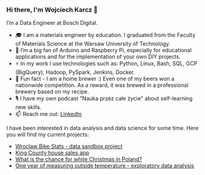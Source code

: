 ### Hi there, I'm Wojciech Karcz 👋

I’m a Data Engineer at Bosch Digital.  
- 🎓 I am a materials engineer by education. I graduated from the Faculty of Materials Science at the Warsaw University of Technology.  
- 🤖 I’m a big fan of Arduino and Raspberry Pi, especially for educational applications and for the implementation of your own DIY projects.  
- ⚡️ In my work I use technologies such as: Python, Linux, Bash, SQL, GCP (BigQuery), Hadoop, PySpark, Jenkins, Docker.  
- 🍺 Fun fact - I am a home brewer :) Even one of my beers won a nationwide competition. As a reward, it was brewed in a professional brewery based on my recipe.
- 🎙 I have my own podcast "Nauka przez całe życie" about self-learning new skills.
- 📫 Reach me out: [LinkedIn](https://www.linkedin.com/in/wojciechkarcz/)  

I have been interested in data analysis and data science for some time. Here you will find my current projects:
- [Wroclaw Bike Stats - data sandbox project](https://github.com/wojciechkarcz/Wroclaw-Bike-Stats)
- [King County house sales app](https://github.com/wojciechkarcz/King-County-house-sales-app)
- [What is the chance for white Christmas in Poland?](https://github.com/wojciechkarcz/White-Christmas-project)
- [One year of measuring outside temperature - exploratory data analysis](https://github.com/wojciechkarcz/One-year-of-measuring-outside-temperature-data-analysis)







<!--
**wojciechkarcz/wojciechkarcz** is a ✨ _special_ ✨ repository because its `README.md` (this file) appears on your GitHub profile.

Here are some ideas to get you started:

- 🔭 I’m currently working on ...
- 🌱 I’m currently learning ...
- 👯 I’m looking to collaborate on ...
- 🤔 I’m looking for help with ...
- 💬 Ask me about ...
- 📫 How to reach me: ...
- 😄 Pronouns: ...
- ⚡ Fun fact: ...
-->
